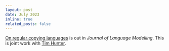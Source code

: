 ```yaml
---
layout: post
date: July 2023
inline: true
related_posts: false
---
```


[On regular copying languages](https://jlm.ipipan.waw.pl/index.php/JLM/article/view/342) is out in *Journal of Language Modelling*. This is joint work with [Tim Hunter](https://timhunter.humspace.ucla.edu/).